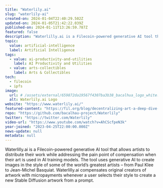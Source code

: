 ```yaml
---
title: "Waterlily.ai"
slug: "waterlily-ai"
created-on: 2024-01-04T22:40:29.502Z
updated-on: 2024-01-05T21:42:22.039Z
published-on: 2024-01-11T13:26:59.787Z
featured: false
description: "Waterlilly.ai is a Filecoin-powered generative AI tool that allows artists to distribute their work while addressing the pain point of compensation when their art is used in AI training models."
topic:
  value: artificial-intelligence
  label: Artificial Intelligence
tags:
  - value: ai-productivity-and-utilities
    label: AI Productivity and Utilities
  - value: arts-collectibles
    label: Arts & Collectibles
tech:
  - filecoin
  - ipfs
image:
  url: # /assets/external/659872da19567f4307ba3b38_bacalhua_logo_white.png
  alt: Waterlily.ai Logo
website: "https://www.waterlily.ai/"
featured-content: "https://fil.org/blog/decentralizing-art-a-deep-dive-into-waterlily-ais-use-of-fvm-and-ai/"
repo: "https://github.com/bacalhau-project/Waterlily"
twitter: "https://twitter.com/Waterlily"
video-url: "https://www.youtube.com/watch?v=AhCScfpeN3k"
year-joined: "2023-04-25T22:00:00.000Z"
news-update: null
metadata: null
---
```


Waterlilly.ai is a Filecoin-powered generative AI tool that allows artists to distribute their work while addressing the pain point of compensation when their art is used in AI training models. The tool uses generative AI to create images in the style of some of the world’s greatest artists – from Paul Klee to Jean-Michel Basquiat. Waterlilly.ai compensates original creators of artwork with micropayments whenever a user selects their style to create a new Stable Diffusion artwork from a prompt.
